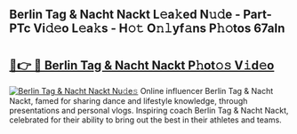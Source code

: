 ## Berlin Tag & Nacht Nackt L𝚎a𝚔ed N𝚞𝚍e - Part-PTc Vi𝚍𝚎o L𝚎a𝚔s - H𝚘𝚝 O𝚗𝚕yf𝚊ns P𝚑𝚘tos 67aIn

# <h2><a href="http://kf31xue.oniu.top/?m=Berlin+Tag+%26+Nacht+Nackt">🔗👉 🔴 Berlin Tag & Nacht Nackt P𝚑ot𝚘𝚜 V𝚒d𝚎o</a></h2>

[![Berlin Tag & Nacht Nackt Nu𝚍e𝚜](https://i.imgur.com/0qMVB7G.gif)](http://kf31xue.oniu.top/?m=Berlin+Tag+%26+Nacht+Nackt)
Online influencer Berlin Tag & Nacht Nackt, famed for sharing dance and lifestyle knowledge, through presentations and personal vlogs. Inspiring coach Berlin Tag & Nacht Nackt, celebrated for their ability to bring out the best in their athletes and teams.  
